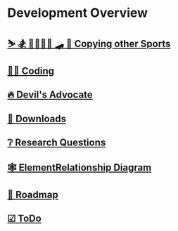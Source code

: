 # Development Overview

## [⛷ 🏂 🏄‍♀️🤸‍♀️ 🛹 🕺 Copying other Sports](/development/OtherSport/Overview)

## [👩‍💻 Coding](/development/Coding)

## [🔥 Devil's Advocate](/development/DevilsAdvocate)

## [📎 Downloads](/development/Download)

## [❔ Research Questions](/developement/ResearchQuestions)

## [🕸 ElementRelationship Diagram](/development/ElementRelationshipDiagram)

## [🔀 Roadmap](/developement/Roadmap)

## [☑ ToDo](/developement/ToDo)

